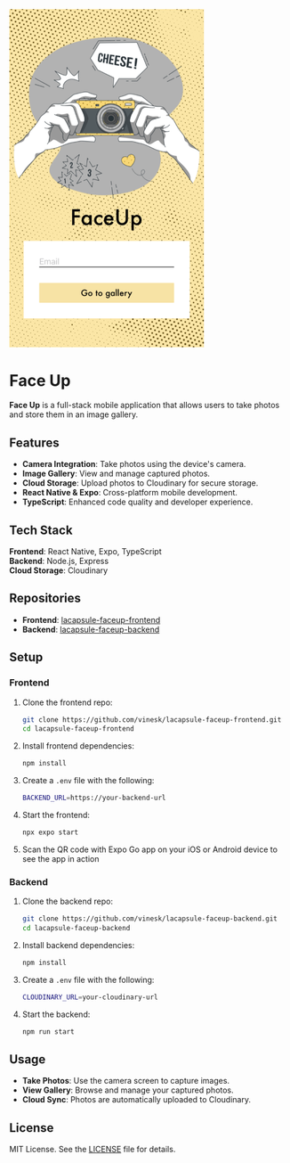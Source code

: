 <img src="assets/faceup.png" alt="Face Up Logo" width="350"/>

# Face Up

**Face Up** is a full-stack mobile application that allows users to take photos and store them in an image gallery.

## Features

- **Camera Integration**: Take photos using the device's camera.
- **Image Gallery**: View and manage captured photos.
- **Cloud Storage**: Upload photos to Cloudinary for secure storage.
- **React Native & Expo**: Cross-platform mobile development.
- **TypeScript**: Enhanced code quality and developer experience.

## Tech Stack

**Frontend**: React Native, Expo, TypeScript  
**Backend**: Node.js, Express  
**Cloud Storage**: Cloudinary

## Repositories

- **Frontend**: [lacapsule-faceup-frontend](https://github.com/vinesk/lacapsule-faceup-frontend)
- **Backend**: [lacapsule-faceup-backend](https://github.com/yourusername/lacapsule-faceup-backend)

## Setup

### Frontend

1. Clone the frontend repo:

   ```bash
   git clone https://github.com/vinesk/lacapsule-faceup-frontend.git
   cd lacapsule-faceup-frontend
   ```

2. Install frontend dependencies:

   ```bash
   npm install
   ```

3. Create a `.env` file with the following:

   ```bash
   BACKEND_URL=https://your-backend-url
   ```

4. Start the frontend:

   ```bash
   npx expo start
   ```

5. Scan the QR code with Expo Go app on your iOS or Android device to see the app in action

### Backend

1. Clone the backend repo:

   ```bash
   git clone https://github.com/vinesk/lacapsule-faceup-backend.git
   cd lacapsule-faceup-backend
   ```

2. Install backend dependencies:

   ```bash
   npm install
   ```

3. Create a `.env` file with the following:

   ```bash
   CLOUDINARY_URL=your-cloudinary-url
   ```

4. Start the backend:

   ```bash
   npm run start
   ```

## Usage

- **Take Photos**: Use the camera screen to capture images.
- **View Gallery**: Browse and manage your captured photos.
- **Cloud Sync**: Photos are automatically uploaded to Cloudinary.

## License

MIT License. See the [LICENSE](./LICENSE) file for details.
